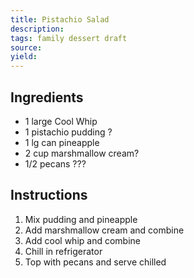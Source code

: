 ```yaml
---
title: Pistachio Salad
description: 
tags: family dessert draft
source: 
yield: 
---
```

## Ingredients
- 1 large Cool Whip
- 1 pistachio pudding ?
- 1 lg can pineapple
- 2 cup marshmallow cream?
- 1/2 pecans ???

## Instructions
1. Mix pudding and pineapple
2. Add marshmallow cream and combine
3. Add cool whip and combine
4. Chill in refrigerator
5. Top with pecans and serve chilled
